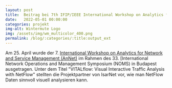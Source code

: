 ```yaml
---
layout: post
title:  Beitrag bei 7th IFIP/IEEE International Workshop on Analytics for Network and Service Management (AnNet), co-located with NOMS
date:   2022-05-01 00:00:00
categories: projekt
img-alt: Wintermute Logo
img: /assets/img/wm_multicolor_400.png
permalink: /blog/:categories/:title:output_ext
---
```


Am 25. April wurde der 7. [International Workshop on Analytics for Network and Service Management (AnNet)](https://noms2022.ieee-noms.org/program/workshops/ws1-7th-international-workshop-analytics-network-and-service-management-annet-2022.html) im Rahmen des 33. [International Network Operations and Management Symposium (NOMS) in Budapest ausgetragen. Unter dem Titel "VITALflow: Visual Interactive Traffic Analysis with NetFlow"  stellten die Projektpartner von IsarNet vor, wie man NetFlow Daten sinnvoll visuell analysieren kann.
